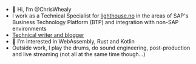 - 👋 Hi, I’m @ChrisWhealy
- I work as a Technical Specialist for [lighthouse.no](https://lighthouse.no) in the areas of SAP's Business Technology Platform (BTP) and integration with non-SAP environments
- [Technical writer and blogger](https://awesome.red-badger.com/)
- 👀 I’m interested in WebAssembly, Rust and Kotlin
- Outside work, I play the drums, do sound engineering, post-production and live streaming (not all at the same time though...)

